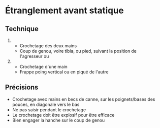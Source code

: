 # Étranglement avant statique

## Technique
1.  - Crochetage des deux mains
    - Coup de genou, voire tibia, ou pied, suivant la position de l'agresseur
ou
1.  - Crochetage d'une main
    - Frappe poing vertical ou en piqué de l'autre

## Précisions
- Crochetage avec mains en becs de canne, sur les poignets/bases des pouces, en diagonale vers le bas
- Ne pas saisir pendant le crochetage
- Le crochetage doit être explosif pour être efficace
- Bien engager la hanche sur le coup de genou
